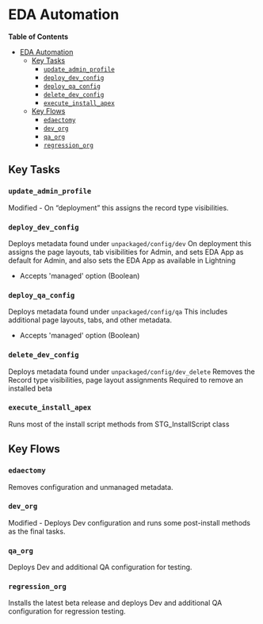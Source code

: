 EDA Automation
==============

**Table of Contents**

- [EDA Automation](#eda-automation)
    - [Key Tasks](#key-tasks)
        - [`update_admin_profile`](#updateadminprofile)
        - [`deploy_dev_config`](#deploydevconfig)
        - [`deploy_qa_config`](#deployqaconfig)
        - [`delete_dev_config`](#deletedevconfig)
        - [`execute_install_apex`](#executeinstallapex)
    - [Key Flows](#key-flows)
        - [`edaectomy`](#edaectomy)
        - [`dev_org`](#devorg)
        - [`qa_org`](#qaorg)
        - [`regression_org`](#regressionorg)


Key Tasks
------------------

### `update_admin_profile`
  Modified - On “deployment” this assigns the record type visibilities.


### `deploy_dev_config`
  Deploys metadata found under `unpackaged/config/dev`
  On deployment this assigns the page layouts, tab visibilities for Admin, and sets EDA App as default for Admin, and also sets the EDA App as available in Lightning
  * Accepts 'managed' option (Boolean)

### `deploy_qa_config`
  Deploys metadata found under `unpackaged/config/qa`
  This includes  additional page layouts, tabs, and other metadata.
  * Accepts 'managed' option (Boolean)


### `delete_dev_config`
  Deploys metadata found under `unpackaged/config/dev_delete`
  Removes the Record type visibilities, page layout assignments
  Required to remove an installed beta

### `execute_install_apex`
  Runs most of the install script methods from STG_InstallScript class


Key Flows
------------------

### `edaectomy`
  Removes configuration and unmanaged metadata.


### `dev_org`
  Modified - Deploys Dev configuration and runs some post-install methods as the final tasks.


### `qa_org`
  Deploys Dev and additional QA configuration for testing.

### `regression_org`
  Installs the latest beta release and deploys Dev and additional QA configuration for regression testing.
